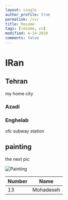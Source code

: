 ```yaml
---
layout: single
author_profile: true
permalink: /cv/
title: Resume
tags: [resume, cv]
modified: 4-14-2019
comments: false
---
```



# IRan


## Tehran
my home city

### Azadi
### Enghelab 
ofc subway station




## painting
the next pic

![Painting](https://maysagharehgozli.github.io/assets/images/photo.jpg)




|  Number | Name |
|---------|------|
|13       | Mohadeseh |
